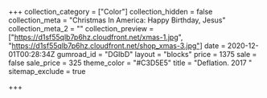 +++
collection_category = ["Color"]
collection_hidden = false
collection_meta = "Christmas In America: Happy Birthday, Jesus"
collection_meta_2 = ""
collection_preview = ["https://d1sf55qlb7p6hz.cloudfront.net/xmas-1.jpg", "https://d1sf55qlb7p6hz.cloudfront.net/shop_xmas-3.jpg"]
date = 2020-12-01T00:28:34Z
gumroad_id = "DGIbD"
layout = "blocks"
price = 1375
sale = false
sale_price = 325
theme_color = "#C3D5E5"
title = "Deflation. 2017 "
sitemap_exclude = true

+++
